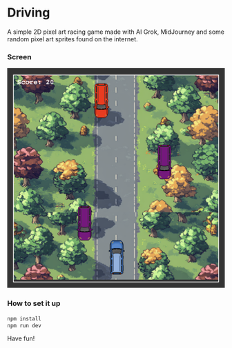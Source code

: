 # Driving

A simple 2D pixel art racing game made with AI Grok, MidJourney and some random pixel art sprites found on the internet.

### Screen

![Screenshot](docs/screenshot.png)

### How to set it up

```
npm install
npm run dev
```

Have fun!
